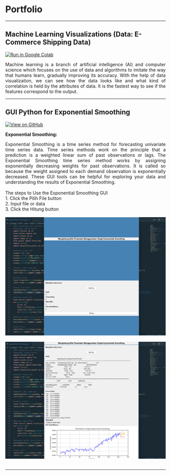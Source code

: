 # Portfolio
---
## Machine Learning Visualizations (Data: E-Commerce Shipping Data)
[![Run in Google Colab](https://img.shields.io/badge/Colab-Run_in_Google_Colab-blue?logo=Google&logoColor=FDBA18)](https://colab.research.google.com/drive/1jvbQlc_fhx_EOKYg9fNLOCRR7C8u1k64)

<div style="text-align: justify">Machine learning is a branch of artificial intelligence (AI) and computer science which focuses on the use of data and algorithms to imitate the way that humans learn, gradually improving its accuracy. With the help of data visualization, we can see how the data looks like and what kind of correlation is held by the attributes of data. It is the fastest way to see if the features correspond to the output. </div>

---
## GUI Python for Exponential Smoothing

[![View on GitHub](https://img.shields.io/badge/GitHub-View_on_GitHub-blue?logo=GitHub)](https://github.com/putririhanaa/portfolio/blob/master/projects/exponential%20smoothing.py)

**Exponential Smoothing:** 
<div style="text-align: justify"> Exponential Smoothing is a time series method for forecasting univariate time series data. Time series methods work on the principle that a prediction is a weighted linear sum of past observations or lags. The Exponential Smoothing time series method works by assigning exponentially decreasing weights for past observations. It is called so because the weight assigned to each demand observation is exponentially decreased. These GUI tools can be helpful for exploring your data and understanding the results of Exponential Smoothing.</div>

<div style="text-align: justify"><br>
The steps to Use the Exponential Smoothing GUI<br>
1. Click the Pilih File button<br>
2. Input file or data<br>
3. Click the Hitung button</div>

<br>
<center><img src="images/exponentialsmoothing1.png"/></center>
<br>
<center><img src="images/exponentialsmoothing.png"/></center>
<br>

---
